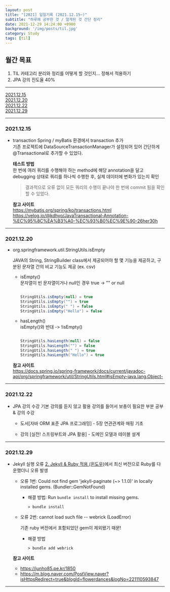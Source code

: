 ```yaml
---
layout: post
title: "[2021] 일일기록 (2021.12.15~)"
subtitle: "하루에 공부한 것 / 알게된 것 간단 정리"
date: 2021-12-29 14:24:00 +0900
background: '/img/posts/til.jpg'
category: Study
tags: [til]
---
```


## 월간 목표
1. TIL 카테고리 분리와 정리를 어떻게 할 것인지... 정해서 적용하기
2. JPA 강의 진도율 40%

*****

<a href="#id211215">2021.12.15</a>   
<a href="#id211220">2021.12.20</a>   
<a href="#id211222">2021.12.22</a>   
<a href="#id211229">2021.12.29</a> 

*****

<h3 id="id211215">2021.12.15</h3>

* transaction 
  Spring / myBatis 환경에서 transaction 추가   
  기존 프로젝트에 DataSourceTransactionManager가 설정되어 있어 간단하게 @Transactional로 추가할 수 있었다.

  **테스트 방법**   
    한 번에 여러 쿼리를 수행해야 하는 method에 해당 annotation을 달고 debugging 상태로 쿼리를 하나씩 수행한 후, 실제 데이터에 변화가 있는지 확인
    > 결과적으로 오류 없이 모든 쿼리의 수행이 끝나야 한 번에 commit 됨을 확인할 수 있었다.
    
  **참고 사이트**   
  <a href="https://mybatis.org/spring/ko/transactions.html">https://mybatis.org/spring/ko/transactions.html</a>   
  <a href="https://velog.io/@kdhyo/JavaTransactional-Annotation-%EC%95%8C%EA%B3%A0-%EC%93%B0%EC%9E%90-26her30h">https://velog.io/@kdhyo/JavaTransactional-Annotation-%EC%95%8C%EA%B3%A0-%EC%93%B0%EC%9E%90-26her30h</a>
    
  
*****

<h3 id="id211220">2021.12.20</h3>

* org.springframework.util.StringUtils.isEmpty

  JAVA의 String, StringBuilder class에서 제공되어야 할 몇 기능을 제공하고, 구분된 문자열 간의 비교 기능도 제공 (ex. csv)

  * isEmpty()   
    문자열이 빈 문자열이거나 null인 경우 true -> "" or null

    ``` java

    StringUtils.isEmpty(null) = true
    StringUtils.isEmpty("") = true
    StringUtils.isEmpty(" ") = false
    StringUtils.isEmpty("Hello") = false

    ```

  * hasLength()   
    isEmpty()와 반대 -> !isEmpty()

    ``` java

    StringUtils.hasLength(null) = false
    StringUtils.hasLength("") = false
    StringUtils.hasLength(" ") = true
    StringUtils.hasLength("Hello") = true

    ```

  **참고 사이트**   
  <a href= "https://docs.spring.io/spring-framework/docs/current/javadoc-api/org/springframework/util/StringUtils.html#isEmpty-java.lang.Object-">https://docs.spring.io/spring-framework/docs/current/javadoc-api/org/springframework/util/StringUtils.html#isEmpty-java.lang.Object-</a>

*****

<h3 id="id211222">2021.12.22</h3>

* JPA 강의 수강
  기본 강의를 듣지 않고 활용 강의를 들어서 보충이 필요한 부분 공부 & 강의 수강
  
  * 도서[자바 ORM 표준 JPA 프로그래밍] - 5장 연관관계와 매핑 기초
  
  * 강의 [실전! 스프링부트와 JPA 활용] - 도메인 모델과 테이블 설계
 
*****

<h3 id="id211229">2021.12.29</h3>

* Jekyll 실행 오류
  <a href="https://chaelin1211.github.io/study/2021/02/11/jekyll-and-ruby.html">2. Jekyll & Ruby 적용 (윈도우)</a>에서 최신 버전으로 Ruby를 다운했더니 오류 발생
  * 오류 1번: Could not find gem 'jekyll-paginate (~> 1.1.0)' in locally installed gems. (Bundler::GemNotFound)   
    * 해결 방법: Run `bundle install` to install missing gems.
    
      ```
      > bundle install
      ```
      
  * 오류 2번: cannot load such file -- webrick (LoadError)
    
    기존 ruby 버전에서 포함되었던 gem이 제외됐기 때문!
    
    * 해결 방법
    
      ```
      > bundle add webrick
      ```
    
  **참고 사이트**   
  * <a href= "https://junho85.pe.kr/1850">https://junho85.pe.kr/1850</a>
  * <a href= "https://m.blog.naver.com/PostView.naver?isHttpsRedirect=true&blogId=flowerdances&logNo=221110593847">https://m.blog.naver.com/PostView.naver?isHttpsRedirect=true&blogId=flowerdances&logNo=221110593847</a>

*****
